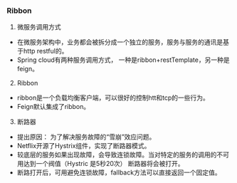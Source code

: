 ### Ribbon

1.  微服务调用方式
  * 在微服务架构中，业务都会被拆分成一个独立的服务，服务与服务的通讯是基于http restful的。
  * Spring cloud有两种服务调用方式， 一种是ribbon+restTemplate，另一种是feign。

2. Ribbon

  * ribbon是一个负载均衡客户端，可以很好的控制htt和tcp的一些行为。
  * Feign默认集成了ribbon。
  
3. 断路器
  
  * 提出原因：  为了解决服务故障的“雪崩”效应问题。
  * Netflix开源了Hystrix组件，实现了断路器模式。
  * 较底层的服务如果出现故障，会导致连锁故障。当对特定的服务的调用的不可用达到一个阀值（Hystric 是5秒20次） 断路器将会被打开。
  * 断路打开后，可用避免连锁故障，fallback方法可以直接返回一个固定值。
    

    
    